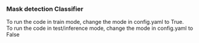 ### Mask detection Classifier

To run the code in train mode, change the mode in config.yaml to True.
<br>To run the code in test/inference mode, change the mode in config.yaml to False
